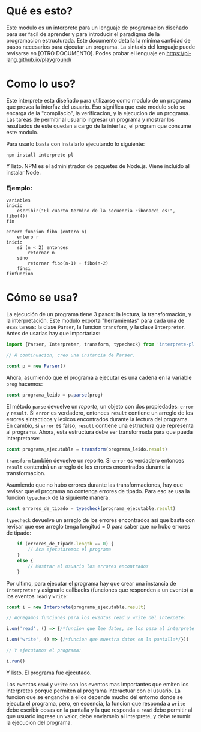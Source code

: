 # Qué es esto?

Este modulo es un interprete para un lenguaje de programacion diseñado para ser facil de aprender y para introducir el paradigma de la programacion estructurada.
Este documento detalla la mínima cantidad de pasos necesarios para ejecutar un programa. La sintaxis del lenguaje puede revisarse en [OTRO DOCUMENTO]. Podes probar
el lenguaje en https://pl-lang.github.io/playground/

# Como lo uso?

Este interprete esta diseñado para utilizarse como modulo de un programa que provea la interfaz del usuario. Eso significa que este modulo solo se encarga de la
"compilacio", la verificacion, y la ejecucion de un programa. Las tareas de permitir al usuario ingresar un programa y mostrar los resultados de este quedan a
cargo de la interfaz, el program que consume este modulo.

Para usarlo basta con instalarlo ejecutando lo siguiente:

```
npm install interprete-pl
```

Y listo. NPM es el administrador de paquetes de Node.js. Viene incluido al instalar Node.

### Ejemplo:

```
variables
inicio
    escribir("El cuarto termino de la secuencia Fibonacci es:", fibo(4))
fin

entero funcion fibo (entero n)
    entero r
inicio
    si (n < 2) entonces
        retornar n
    sino
        retornar fibo(n-1) + fibo(n-2)
    finsi
finfuncion
```

# Cómo se usa?
La ejecución de un programa tiene 3 pasos: la lectura, la transformación, y la interpretación. Este modulo exporta "herramientas" para cada una de esas tareas:
la clase `Parser`, la función `transform`, y la clase `Interpreter`. Antes de usarlas hay que importarlas: 

```js
import {Parser, Interpreter, transform, typecheck} from 'interprete-pl'

// A continuacion, creo una instancia de Parser.

const p = new Parser()
```
Ahora, asumiendo que el programa a ejecutar es una cadena en la variable `prog` hacemos:

```js
const programa_leido = p.parse(prog)
```

El método `parse` devuelve un *reporte*, un objeto con dos propiedades: `error` y `result`. Si `error` es verdadero, entonces `result` contiene un arreglo
de los errores sintacticos y lexicos encontrados durante la lectura del programa. En cambio, si `error` es falso, `result` contiene una estructura que
representa al programa. Ahora, esta estructura debe ser transformada para que pueda interpretarse:

```js
const programa_ejecutable = transform(programa_leido.result)
```

`transform` también devuelve un reporte. Si `error` es verdadero entonces `result` contendrá un arreglo de los errores encontrados durante la transformacion.

Asumiendo que no hubo errores durante las transformaciones, hay que revisar que el programa no contenga errores de tipado. Para eso se usa la funcion `typecheck`
 de la siguiente manera:

```js
const errores_de_tipado = typecheck(programa_ejecutable.result)
```

`typecheck` devuelve un arreglo de los errores encontrados asi que basta con revisar que ese arreglo tenga longitud = 0 para saber que no hubo errores de tipado:

```js
    if (errores_de_tipado.length == 0) {
        // Aca ejecutaremos el programa
    }
    else {
        // Mostrar al usuario los errores encontrados
    }
```

Por ultimo, para ejecutar el programa hay que crear una instancia de `Interpreter` y asignarle callbacks (funciones que responden a un evento) a los eventos `read` y `write`:

```js
const i = new Interprete(programa_ejecutable.result)

// Agregamos funciones para los eventos read y write del interpete:

i.on('read', () => {/*funcion que lee datos, se los pasa al interprete y resume la ejecucion*/})

i.on('write', () => {/*funcion que muestra datos en la pantalla*/}))

// Y ejecutamos el programa:

i.run()
```

Y listo. El programa fue ejecutado.

Los eventos `read` y `write` son los eventos mas importantes que emiten los interpretes porque permiten al programa interactuar con el usuario. La funcion que se enganche a ellos
depende mucho del entorno donde se ejecuta el programa, pero, en escencia, la funcion que responda a `write` debe escribir cosas en la pantalla y la que responda a `read` debe
permitir al que usuario ingrese un valor, debe enviarselo al interprete, y debe resumir la ejecucion del programa.